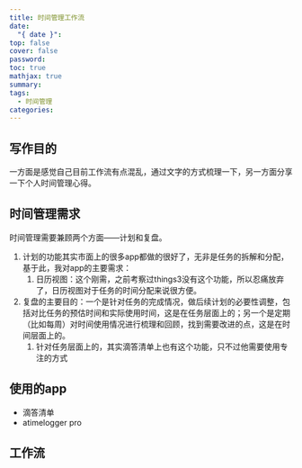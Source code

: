 ```yaml
---
title: 时间管理工作流
date:
  "{ date }": 
top: false
cover: false
password: 
toc: true
mathjax: true
summary: 
tags:
  - 时间管理
categories:
---
```

## 写作目的
一方面是感觉自己目前工作流有点混乱，通过文字的方式梳理一下，另一方面分享一下个人时间管理心得。

## 时间管理需求
时间管理需要兼顾两个方面——计划和复盘。
1. 计划的功能其实市面上的很多app都做的很好了，无非是任务的拆解和分配，基于此，我对app的主要需求：
	1. 日历视图：这个刚需，之前考察过things3没有这个功能，所以忍痛放弃了，日历视图对于任务的时间分配来说很方便。
2. 复盘的主要目的：一个是针对任务的完成情况，做后续计划的必要性调整，包括对比任务的预估时间和实际使用时间，这是在任务层面上的；另一个是定期（比如每周）对时间使用情况进行梳理和回顾，找到需要改进的点，这是在时间层面上的。
	1. 针对任务层面上的，其实滴答清单上也有这个功能，只不过他需要使用专注的方式
## 使用的app
+ 滴答清单
+ atimelogger pro
## 工作流

